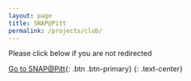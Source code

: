 ```yaml
---
layout: page
title: SNAP@Pitt
permalink: /projects/club/
---
```


<p class="display-6 text-center">Please click below if you are not redirected</p>

[Go to SNAP@Pitt](../../club/){: .btn .btn-primary}
{: .text-center}

<script>
window.onload = function() {
    location.replace("{{'/club/'|prepend: site.baseurl }}")
}
</script>